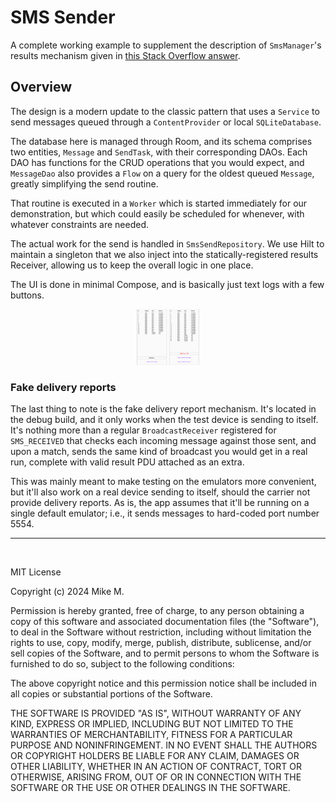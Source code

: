 # SMS Sender

A complete working example to supplement the description of `SmsManager`'s
results mechanism given in
[this Stack Overflow answer](https://stackoverflow.com/a/24845193).

## Overview

The design is a modern update to the classic pattern that uses a `Service` to
send messages queued through a `ContentProvider` or local `SQLiteDatabase`.

The database here is managed through Room, and its schema comprises two
entities, `Message` and `SendTask`, with their corresponding DAOs. Each DAO has
functions for the CRUD operations that you would expect, and `MessageDao` also
provides a `Flow` on a query for the oldest queued `Message`, greatly
simplifying the send routine.

That routine is executed in a `Worker` which is started immediately for our
demonstration, but which could easily be scheduled for whenever, with whatever
constraints are needed.

The actual work for the send is handled in `SmsSendRepository`. We use Hilt to
maintain a singleton that we also inject into the statically-registered results
Receiver, allowing us to keep the overall logic in one place.

The UI is done in minimal Compose, and is basically just text logs with a few
buttons.

<p align="center">
<img src="images/screenshots.png"
alt="Screenshots of a send task running, and a failed send."
width="20%" />
</p>

### Fake delivery reports

The last thing to note is the fake delivery report mechanism. It's located in
the debug build, and it only works when the test device is sending to itself.
It's nothing more than a regular `BroadcastReceiver` registered for
`SMS_RECEIVED` that checks each incoming message against those sent, and upon a
match, sends the same kind of broadcast you would get in a real run, complete
with valid result PDU attached as an extra.

This was mainly meant to make testing on the emulators more convenient, but
it'll also work on a real device sending to itself, should the carrier not
provide delivery reports. As is, the app assumes that it'll be running on a
single default emulator; i.e., it sends messages to hard-coded port number 5554.

---

<br />

MIT License

Copyright (c) 2024 Mike M.

Permission is hereby granted, free of charge, to any person obtaining a copy of
this software and associated documentation files (the "Software"), to deal in
the Software without restriction, including without limitation the rights to
use, copy, modify, merge, publish, distribute, sublicense, and/or sell copies of
the Software, and to permit persons to whom the Software is furnished to do so,
subject to the following conditions:

The above copyright notice and this permission notice shall be included in all
copies or substantial portions of the Software.

THE SOFTWARE IS PROVIDED "AS IS", WITHOUT WARRANTY OF ANY KIND, EXPRESS OR
IMPLIED, INCLUDING BUT NOT LIMITED TO THE WARRANTIES OF MERCHANTABILITY, FITNESS
FOR A PARTICULAR PURPOSE AND NONINFRINGEMENT. IN NO EVENT SHALL THE AUTHORS OR
COPYRIGHT HOLDERS BE LIABLE FOR ANY CLAIM, DAMAGES OR OTHER LIABILITY, WHETHER
IN AN ACTION OF CONTRACT, TORT OR OTHERWISE, ARISING FROM, OUT OF OR IN
CONNECTION WITH THE SOFTWARE OR THE USE OR OTHER DEALINGS IN THE SOFTWARE.